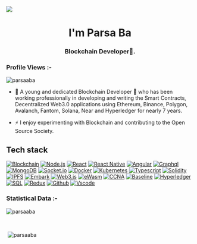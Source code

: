 </div>
<img src="https://readme-typing-svg.herokuapp.com?size=50&center=true&vCenter=true&width=800&height=100&lines=Hello+World+%F0%9F%91%8B;Bonjour+tout+le+monde+%F0%9F%91%8B;Hallo+Welt%F0%9F%91%8B;Hello+World%F0%9F%91%8B"></div>
<h1 align="center">I'm Parsa Ba</h1>
<h3 align="center">Blockchain Developer🌟.</h3>
<p align="right"> <h3>Profile Views :-</h3> <img src="https://komarev.com/ghpvc/?username=parsaaba&label=Profile%20views&color=0e75b6&style=flat"
    alt="parsaaba" /> 
  </p>


- 🌱 A young and dedicated Blockchain Developer 🚀 who has been working professionally in developing and writing the Smart Contracts, 
Decentralized Web3.0 applications using Ethereum, Binance, Polygon, Avalanch, Fantom, Solana, Near and Hyperledger for nearly 7 years.

- ⚡ I enjoy experimenting with Blockchain and contributing to the Open Source Society.


## Tech stack
[![Blockchain](https://img.shields.io/badge/-Blockchain-black?style=for-the-badge&logo=bitcoin&logoColor=white)]()
[![Node.js](https://img.shields.io/badge/-Node.js-339933?style=for-the-badge&logo=Node.js&logoColor=white)]()
[![React](https://img.shields.io/badge/-React-black?style=for-the-badge&logo=react&logoColor=blue)]()
[![React Native](https://img.shields.io/badge/-React_Native-blue?style=for-the-badge&logo=react&logoColor=white)]()
[![Angular](https://img.shields.io/badge/-Angular-d2082d?style=for-the-badge&logo=angular&logoColor=white)]()
[![Graphql](https://img.shields.io/badge/-Graph_QL-ff1493?style=for-the-badge&logo=graphql&logoColor=white)]()
[![MongoDB](https://img.shields.io/badge/-MongoDB-darkgreen?style=for-the-badge&logo=mongodb&logoColor=white)]()
[![Socket.io](https://img.shields.io/badge/-Socket.io-black?style=for-the-badge&logo=socket.io&logoColor=white)]()
[![Docker](https://img.shields.io/badge/-Docker-2496ed?style=for-the-badge&logo=docker&logoColor=white)]()
[![Kubernetes](https://img.shields.io/badge/-Kubernetes-326ce5?style=for-the-badge&logo=kubernetes&logoColor=white)]()
[![Typescript](https://img.shields.io/badge/-Typescript-007acc?style=for-the-badge&logo=typescript&logoColor=white)]()
[![Solidity](https://img.shields.io/badge/-Solidity-3c3c3d?style=for-the-badge&logo=ethereum&logoColor=white)]()
[![IPFS](https://img.shields.io/badge/-IPFS-23bbad?style=for-the-badge&logo=ipfs&logoColor=white)]()
[![Embark](https://img.shields.io/badge/-Embark-blue?style=for-the-badge&logo=skyliner&logoColor=white)]()
[![Web3.js](https://img.shields.io/badge/-Web3.js-black?style=for-the-badge&logo=javascript&logoColor=)]()
[![eWasm](https://img.shields.io/badge/-ewasm-654ff0?style=for-the-badge&logo=webassembly&logoColor=white)]()
[![CCNA](https://img.shields.io/badge/-CCNA-1ba0d7?style=for-the-badge&logo=cisco&logoColor=white)]()
[![Baseline](https://img.shields.io/badge/-Baseline-orange?style=for-the-badge&logo=buffer&logoColor=white)]()
[![Hyperledger](https://img.shields.io/badge/-Hyperledger-7d00ff?style=for-the-badge&logo=linux-foundation&logoColor=white)]()
[![SQL](https://img.shields.io/badge/-SQL-d2082d?style=for-the-badge&logo=mysql&logoColor=white)]()
[![Redux](https://img.shields.io/badge/-Redux-764abc?style=for-the-badge&logo=redux&logoColor=white)]()
[![Github](https://img.shields.io/badge/-GitHub-black?style=for-the-badge&logo=github&logoColor=white)]()
[![Vscode](https://img.shields.io/badge/-VSCode-007acc?style=for-the-badge&logo=visual-studio-code&logoColor=white)]()



<h3>Statistical Data :-</h3>
<p><img align="center"
    src="https://github-readme-stats.vercel.app/api/top-langs?username=parsaaba&show_icons=true&locale=en&bg_color=0d1117&text_color=ffffff&layout=compact"
    alt="parsaaba" 
    bg_color=#808080/></p>


<br>

<p>&nbsp;<img align="center" src="https://github-readme-stats.vercel.app/api?username=parsaaba&show_icons=true&locale=en&bg_color=0d1117&text_color=ffffff&repo=convoychat"
    alt="parsaaba" /></p>


<!-- <br>
<h3>Trophies :-</h3>
<p align="left"> <a href="https://github.com/ryo-ma/github-profile-trophy"><img
      src="https://github-profile-trophy.vercel.app/?username=parsaaba&bg_color=0d1117&text_color=ffffff" alt="parsaaba" /></a> </p> -->
      
<p align="left"> <a href="https://twitter.com/" target="blank"><img
      src="https://img.shields.io/twitter/follow/?logo=twitter&style=for-the-badge" alt="" /></a> </p>
